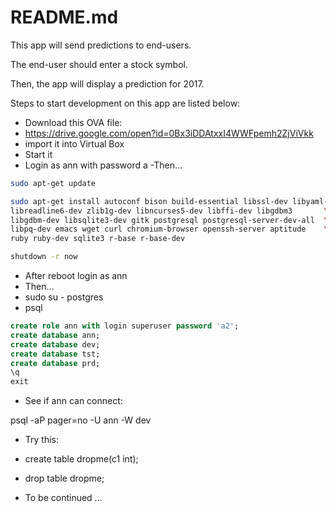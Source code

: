 # README.md

This app will send predictions to end-users.

The end-user should enter a stock symbol.

Then, the app will display a prediction for 2017.

Steps to start development on this app are listed below:

- Download this OVA file:
- https://drive.google.com/open?id=0Bx3iDDAtxxI4WWFpemh2ZjViVkk
- import it into Virtual Box
- Start it
- Login as ann with password a
-Then...

```bash
sudo apt-get update

sudo apt-get install autoconf bison build-essential libssl-dev libyaml-dev \
libreadline6-dev zlib1g-dev libncurses5-dev libffi-dev libgdbm3       \
libgdbm-dev libsqlite3-dev gitk postgresql postgresql-server-dev-all  \
libpq-dev emacs wget curl chromium-browser openssh-server aptitude    \
ruby ruby-dev sqlite3 r-base r-base-dev

shutdown -r now
```

- After reboot login as ann
- Then...
- sudo su - postgres
- psql

```sql
create role ann with login superuser password 'a2';
create database ann;
create database dev;
create database tst;
create database prd;
\q
exit
```

- See if ann can connect:

psql -aP pager=no -U ann -W dev

- Try this:
- create table dropme(c1 int);
- drop   table dropme;

- To be continued ...

